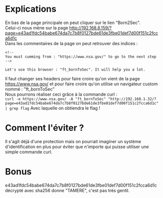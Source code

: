 # Explications

En bas de la page principale on peut cliquer sur le lien "Born2Sec".  
Celui-ci nous mène sur la page http://192.168.8.159/?page=e43ad1fdc54babe674da7c7b8f0127bde61de3fbe01def7d00f151c2fcca6d1c  
Dans les commentaires de la page on peut retrouver des indices :  
```
<!--
You must cumming from : "https://www.nsa.gov/" to go to the next step
-->

Let's use this browser : "ft_bornToSec". It will help you a lot.
```

Il faut changer ses headers pour faire croire qu'on vient de la page https://www.nsa.gov/ et pour faire croire qu'on utilise un navigateur custom nommé : "ft_bornToSec"  
Nous pourrons réaliser ceci grâce à la commande curl :  
`curl -e https://www.nsa.gov/ -A "ft_bornToSec" "http://192.168.1.32/?page=e43ad1fdc54babe674da7c7b8f0127bde61de3fbe01def7d00f151c2fcca6d1c" | grep flag`
Avec laquelle on obtiendra le flag !

# Comment l'éviter ?

Il s'agit déjà d'une protection mais on pourrait imaginer un système d'identification en plus pour éviter que n'importe qui puisse utiliser une simple commande curl.

# Bonus

e43ad1fdc54babe674da7c7b8f0127bde61de3fbe01def7d00f151c2fcca6d1c décrypté avec sha256 donne "TAMERE", c'est pas très gentil.
